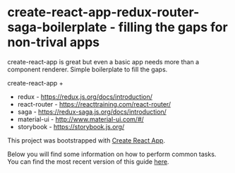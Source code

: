 # create-react-app-redux-router-saga-boilerplate - filling the gaps for non-trival apps

create-react-app is great but even a basic app needs more than a component renderer. Simple boilerplate to fill the gaps.

create-react-app +

* redux - https://redux.js.org/docs/introduction/
* react-router - https://reacttraining.com/react-router/
* saga - https://redux-saga.js.org/docs/introduction/
* material-ui - http://www.material-ui.com/#/
* storybook - https://storybook.js.org/

This project was bootstrapped with [Create React App](https://github.com/facebookincubator/create-react-app).

Below you will find some information on how to perform common tasks.<br>
You can find the most recent version of this guide [here](https://github.com/facebookincubator/create-react-app/blob/master/packages/react-scripts/template/README.md).
